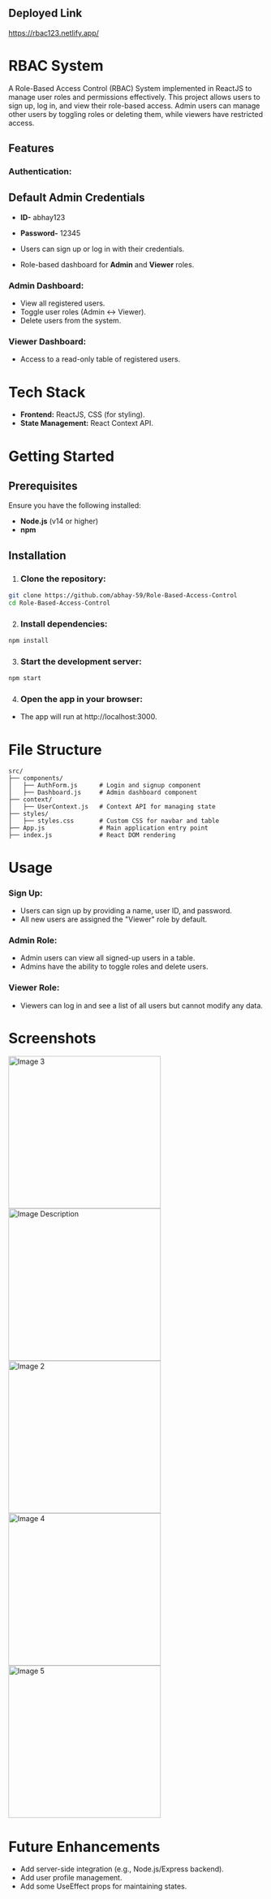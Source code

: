 ## Deployed Link 
  https://rbac123.netlify.app/

# RBAC System
A Role-Based Access Control (RBAC) System implemented in ReactJS to manage user roles and permissions effectively. This project allows users to sign up, log in, and view their role-based access. Admin users can manage other users by toggling roles or deleting them, while viewers have restricted access.

## Features
### Authentication:
## Default Admin Credentials
- **ID-** abhay123
- **Password-** 12345

- Users can sign up or log in with their credentials.
- Role-based dashboard for **Admin** and **Viewer** roles.
### Admin Dashboard:

- View all registered users.
- Toggle user roles (Admin <-> Viewer).
- Delete users from the system.
### Viewer Dashboard:

- Access to a read-only table of registered users.

# Tech Stack
- **Frontend:** ReactJS, CSS (for styling).
- **State Management:** React Context API.
# Getting Started
## Prerequisites
Ensure you have the following installed:

- **Node.js** (v14 or higher)
- **npm**
## Installation
1. ### Clone the repository:

``` bash
git clone https://github.com/abhay-59/Role-Based-Access-Control
cd Role-Based-Access-Control
```
2. ### Install dependencies:

``` bash
npm install
```
3. ### Start the development server:

``` bash
npm start
``` 
4. ### Open the app in your browser:

- The app will run at http://localhost:3000.
# File Structure
```
src/
├── components/
│   ├── AuthForm.js      # Login and signup component
│   ├── Dashboard.js     # Admin dashboard component
├── context/
│   ├── UserContext.js   # Context API for managing state
├── styles/
│   ├── styles.css       # Custom CSS for navbar and table
├── App.js               # Main application entry point
├── index.js             # React DOM rendering
```
# Usage
### Sign Up:

- Users can sign up by providing a name, user ID, and password.
- All new users are assigned the "Viewer" role by default.
### Admin Role:

- Admin users can view all signed-up users in a table.
- Admins have the ability to toggle roles and delete users.
### Viewer Role:

- Viewers can log in and see a list of all users but cannot modify any data.
# Screenshots
<img src="https://github.com/user-attachments/assets/d71b6ac5-1a4b-43de-98f0-eb2ab640d5f7" alt="Image 3" width="300" height="300">

<img src="https://github.com/user-attachments/assets/12c35b7f-f9f3-4427-9cc7-04020adafb16" alt="Image Description" width="300" height="300">

<img src="https://github.com/user-attachments/assets/f8e3b771-472e-42ec-b8b9-e6efbd251c1e" alt="Image 2" width="300" height="300">

<img src="https://github.com/user-attachments/assets/bf024834-3cea-4c72-93e7-514fc3b635d6" alt="Image 4" width="300" height="300">

<img src="https://github.com/user-attachments/assets/8565ab14-58bd-4037-9125-f70a4138b985" alt="Image 5" width="300" height="300">



# Future Enhancements
- Add server-side integration (e.g., Node.js/Express backend).
- Add user profile management.
- Add some UseEffect props for maintaining states.
